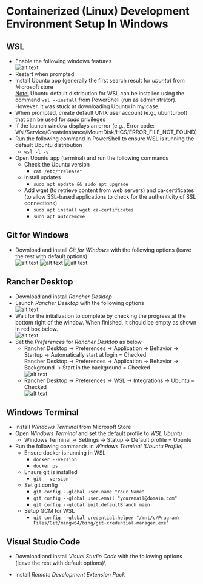 # Containerized (Linux) Development Environment Setup In Windows

## WSL
* Enable the following windows features\
  ![alt text](images/wsl-windows-features.png)
* Restart when prompted
* Install Ubuntu app (generally the first search result for *ubuntu*) from Microsoft store\
  <ins>Note:</ins> Ubuntu default distribution for WSL can be installed using the command `wsl --install` from PowerShell (run as administrator). However, it was stuck at downloading Ubuntu in my case.
* When prompted, create default UNIX user account (e.g., ubunturoot) that can be used for *sudo* privileges
* If the launch window displays an error (e.g., Error code: Wsl/Service/CreateInstance/MountDisk/HCS/ERROR_FILE_NOT_FOUND)
* Run the following command in PowerShell to ensure WSL is running the default Ubuntu distribution
  * `wsl -l -v`
* Open Ubuntu app (terminal) and run the following commands
  * Check the Ubuntu version
    * `cat /etc/*release*`
  * Install updates
    * `sudo apt update && sudo apt upgrade`
  * Add wget (to retrieve content from web servers) and ca-certificates (to allow SSL-based applications to check for the authenticity of SSL connections)
    * `sudo apt install wget ca-certificates`
    * `sudo apt autoremove`

## Git for Windows
* Download and install *Git for Windows* with the following options (leave the rest with default options)\
  ![alt text](images/git-windows-1.png)
  ![alt text](images/git-windows-2.png)
  ![alt text](images/git-windows-3.png)

## Rancher Desktop
* Download and install *Rancher Desktop*
* Launch *Rancher Desktop* with the following options\
  ![alt text](images/rancher-desktop-1.jpg)
* Wait for the intialization to complete by checking the progress at the bottom right of the window. When finished, it should be empty as shown in red box below.\
  ![alt text](images/rancher-desktop-2.jpg)
* Set the *Preferences* for *Rancher Desktop* as below
  * Rancher Desktop &rarr; Preferences &rarr; Application &rarr; Behavior &rarr; Startup &rarr; Automatically start at login = Checked\
    Rancher Desktop &rarr; Preferences &rarr; Application &rarr; Behavior &rarr; Background &rarr; Start in the background = Checked\
    ![alt text](images/rancher-desktop-3.jpg)
  * Rancher Desktop &rarr; Preferences &rarr; WSL &rarr; Integrations &rarr; Ubuntu = Checked\
    ![alt text](images/rancher-desktop-4.jpg)

## Windows Terminal
* Install *Windows Terminal* from Microsoft Store
* Open *Windows Terminal* and set the default profile to *WSL Ubuntu*
  * Windows Terminal &rarr; Settings &rarr; Statup &rarr; Default profile = Ubuntu
* Run the following commands in *Windows Terminal (Ubuntu Profile)*
  * Ensure docker is running in WSL
    * `docker --version`
    * `docker ps`
  * Ensure git is installed
    * `git --version`
  * Set git config
    * `git config --global user.name "Your Name"`
    * `git config --global user.email "youremail@domain.com"`
    * `git config --global init.defaultBranch main`
  * Setup GCM for WSL
    * `git config --global credential.helper "/mnt/c/Pragram\ Files/Git/mingw64/bing/git-credential-manager.exe"`

## Visual Studio Code
* Download and install *Visual Studio Code* with the following options (leave the rest with default options)\
  
* Install *Remote Development Extension Pack*
  
